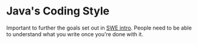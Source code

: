 # Java's Coding Style

Important to further the goals set out in [SWE intro](https://github.com/Zypperman/xiandan/blob/7dbc432b390659de4fc5d14464078f827ef2502c/04%20CS%20Lore/Software%20Engineering%20Principles/SWE%20Intro.md). People need to be able to understand what you write once you're done with it.


